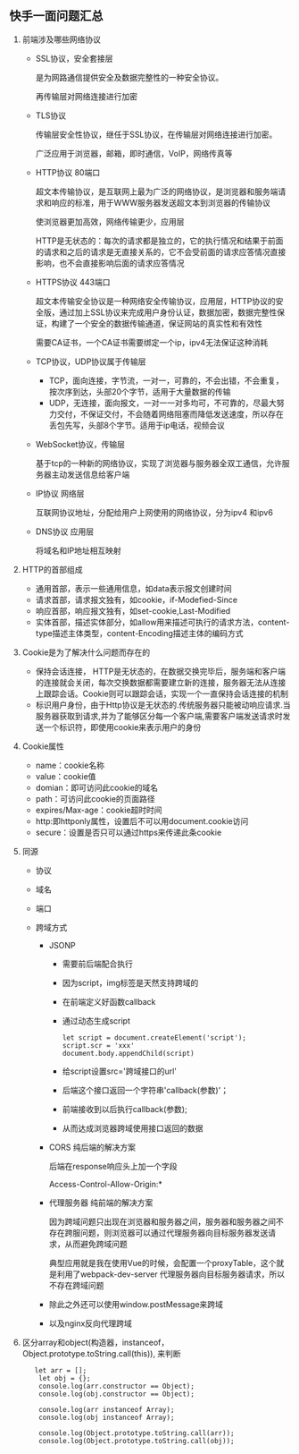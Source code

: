 ## 快手一面问题汇总

1. 前端涉及哪些网络协议

   - SSL协议，安全套接层

     是为网路通信提供安全及数据完整性的一种安全协议。

     再传输层对网络连接进行加密

   - TLS协议

     传输层安全性协议，继任于SSL协议，在传输层对网络连接进行加密。

     广泛应用于浏览器，邮箱，即时通信，VoIP，网络传真等

   - HTTP协议 80端口

     超文本传输协议，是互联网上最为广泛的网络协议，是浏览器和服务端请求和响应的标准，用于WWW服务器发送超文本到浏览器的传输协议
     
     使浏览器更加高效，网络传输更少，应用层
     
     HTTP是无状态的：每次的请求都是独立的，它的执行情况和结果于前面的请求和之后的请求是无直接关系的，它不会受前面的请求应答情况直接影响，也不会直接影响后面的请求应答情况
     
   - HTTPS协议 443端口

     超文本传输安全协议是一种网络安全传输协议，应用层，HTTP协议的安全版，通过加上SSL协议来完成用户身份认证，数据加密，数据完整性保证，构建了一个安全的数据传输通道，保证网站的真实性和有效性

     需要CA证书，一个CA证书需要绑定一个ip，ipv4无法保证这种消耗

   - TCP协议，UDP协议属于传输层

     - TCP，面向连接，字节流，一对一，可靠的，不会出错，不会重复，按次序到达，头部20个字节，适用于大量数据的传输
     - UDP，无连接，面向报文，一对一一对多均可，不可靠的，尽最大努力交付，不保证交付，不会随着网络阻塞而降低发送速度，所以存在丢包先写，头部8个字节。适用于ip电话，视频会议

   - WebSocket协议，传输层

     ​	基于tcp的一种新的网络协议，实现了浏览器与服务器全双工通信，允许服务器主动发送信息给客户端

   - IP协议 网络层

     互联网协议地址，分配给用户上网使用的网络协议，分为ipv4 和ipv6

   - DNS协议 应用层

     将域名和IP地址相互映射

2. HTTP的首部组成

   - 通用首部，表示一些通用信息，如data表示报文创建时间
   - 请求首部，请求报文独有，如cookie，if-Modefied-Since
   - 响应首部，响应报文独有，如set-cookie,Last-Modified
   - 实体首部，描述实体部分，如allow用来描述可执行的请求方法，content-type描述主体类型，content-Encoding描述主体的编码方式

3. Cookie是为了解决什么问题而存在的

   - 保持会话连接， HTTP是无状态的，在数据交换完毕后，服务端和客户端的连接就会关闭，每次交换数据都需要建立新的连接，服务器无法从连接上跟踪会话。Cookie则可以跟踪会话，实现一个一直保持会话连接的机制
   - 标识用户身份，由于Http协议是无状态的.传统服务器只能被动响应请求.当服务器获取到请求,并为了能够区分每一个客户端,需要客户端发送请求时发送一个标识符，即使用cookie来表示用户的身份

4. Cookie属性

   - name：cookie名称
   - value：cookie值
   - domian：即可访问此cookie的域名
   - path：可访问此cookie的页面路径
   - expires/Max-age：cookie超时时间
   - http:即httponly属性，设置后不可以用document.cookie访问
   - secure：设置是否只可以通过https来传递此条cookie

5. 同源

   - 协议

   - 域名

   - 端口

   - 跨域方式

     - JSONP

       - 需要前后端配合执行

       - 因为script，img标签是天然支持跨域的

       - 在前端定义好函数callback

       - 通过动态生成script

         ```
         let script = document.createElement('script');
         script.scr = 'xxx'
         document.body.appendChild(script)
         ```

         

       - 给script设置src='跨域接口的url'

       - 后端这个接口返回一个字符串'callback(参数)'；

       - 前端接收到以后执行callback(参数);

       - 从而达成浏览器跨域使用接口返回的数据

     - CORS 纯后端的解决方案

       后端在response响应头上加一个字段

       Access-Control-Allow-Origin:*

     - 代理服务器  纯前端的解决方案

       因为跨域问题只出现在浏览器和服务器之间，服务器和服务器之间不存在跨服问题，则浏览器可以通过代理服务器向目标服务器发送请求，从而避免跨域问题

       典型应用就是我在使用Vue的时候，会配置一个proxyTable，这个就是利用了webpack-dev-server 代理服务器向目标服务器请求，所以不存在跨域问题

     - 除此之外还可以使用window.postMessage来跨域

     - 以及nginx反向代理跨域

6. 区分array和object(构造器，instanceof，Object.prototype.toString.call(this)), 来判断

   ```
      let arr = [];
       let obj = {};
       console.log(arr.constructor == Object);
       console.log(obj.constructor == Object);
   
       console.log(arr instanceof Array);
       console.log(obj instanceof Array);
   
       console.log(Object.prototype.toString.call(arr));
       console.log(Object.prototype.toString.call(obj));
   ```

   

